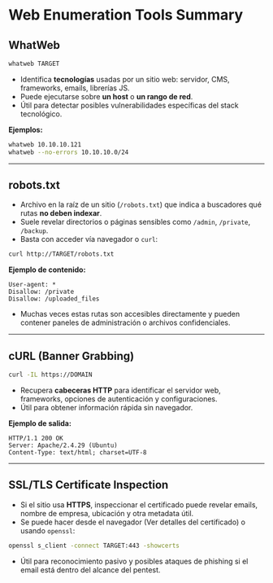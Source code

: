 # Web Enumeration Tools Summary

## WhatWeb
```bash
whatweb TARGET
```
- Identifica **tecnologías** usadas por un sitio web: servidor, CMS, frameworks, emails, librerías JS.  
- Puede ejecutarse sobre **un host** o **un rango de red**.  
- Útil para detectar posibles vulnerabilidades específicas del stack tecnológico.

**Ejemplos:**
```bash
whatweb 10.10.10.121
whatweb --no-errors 10.10.10.0/24
```

---

## robots.txt
- Archivo en la raíz de un sitio (`/robots.txt`) que indica a buscadores qué rutas **no deben indexar**.  
- Suele revelar directorios o páginas sensibles como `/admin`, `/private`, `/backup`.  
- Basta con acceder vía navegador o `curl`:
```bash
curl http://TARGET/robots.txt
```

**Ejemplo de contenido:**
```text
User-agent: *
Disallow: /private
Disallow: /uploaded_files
```
- Muchas veces estas rutas son accesibles directamente y pueden contener paneles de administración o archivos confidenciales.

---

## cURL (Banner Grabbing)
```bash
curl -IL https://DOMAIN
```
- Recupera **cabeceras HTTP** para identificar el servidor web, frameworks, opciones de autenticación y configuraciones.  
- Útil para obtener información rápida sin navegador.  

**Ejemplo de salida:**
```text
HTTP/1.1 200 OK
Server: Apache/2.4.29 (Ubuntu)
Content-Type: text/html; charset=UTF-8
```

---

## SSL/TLS Certificate Inspection
- Si el sitio usa **HTTPS**, inspeccionar el certificado puede revelar emails, nombre de empresa, ubicación y otra metadata útil.  
- Se puede hacer desde el navegador (Ver detalles del certificado) o usando `openssl`:
```bash
openssl s_client -connect TARGET:443 -showcerts
```
- Útil para reconocimiento pasivo y posibles ataques de phishing si el email está dentro del alcance del pentest.
